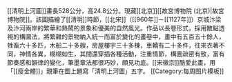 [[清明上河圖]]畫長528公分，高24.8公分。現藏[[北京]][[故宮博物院 (北京)|故宮博物院]]。該圖描繪了[[清明]]時節，[[北宋]]（[[960年]]－[[1127年]]）京城汴梁及汴河兩岸的繁華和熱鬧的景象和優美的自然風光。作品以長卷形式，採用散點透視的構圖法，將繁雜的景物納入統一而富於變化的畫卷中，畫中有五百五十餘人，牲畜六十多匹，木船二十多艘，房屋樓宇三十多棟，車轎有二十多件，往來衣著不同，神情各異，栩栩如生，其間還穿插各種活動，注重情節，構圖疏密有致，富有節奏感和韻律的變化，筆墨章法都很巧妙，頗見功底。[[宋徽宗]]酷愛此畫，用「[[瘦金體]]」親筆在圖上題寫「清明上河圖」五字。
<noinclude>[[Category:每周图片模板]]</noinclude>